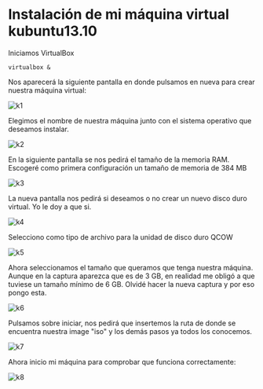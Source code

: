 Instalación de mi máquina virtual kubuntu13.10
==============================================

Iniciamos VirtualBox

    virtualbox &
    
Nos aparecerá la siguiente pantalla en donde pulsamos en nueva para crear nuestra máquina virtual:

![k1](https://dl.dropbox.com/s/i4yexop4ow62de4/v1.png)

Elegimos el nombre de nuestra máquina junto con el sistema operativo que deseamos instalar.

![k2](https://dl.dropbox.com/s/2ex1jg68gpbt48a/k2.png)

En la siguiente pantalla se nos pedirá el tamaño de la memoria RAM. Escogeré como primera configuración un tamaño de 
memoria de 384 MB

![k3](https://dl.dropbox.com/s/zlv0cb97u8hzgks/k3.png)

La nueva pantalla nos pedirá si deseamos o no crear un nuevo disco duro virtual. Yo le doy a que si.

![k4](https://dl.dropbox.com/s/j8uqjrqe5gkvzng/k4.png)

Selecciono como tipo de archivo para la unidad de disco duro QCOW

![k5](https://dl.dropbox.com/s/y88lkevmxa090xt/k5.png)

Ahora seleccionamos el tamaño que queramos que tenga nuestra máquina. Aunque en la captura aparezca que es de 3 GB, 
en realidad me obligó a que tuviese un tamaño mínimo de 6 GB. Olvidé hacer la nueva captura y por eso pongo esta.

![k6](https://dl.dropbox.com/s/2jphqab56vno8nj/k6.png)

Pulsamos sobre iniciar, nos pedirá que insertemos la ruta de donde se encuentra nuestra image "iso" y los demás pasos
ya todos los conocemos. 

![k7](https://dl.dropbox.com/s/werj7offqdyw8u8/k7.png)

Ahora inicio mi máquina para comprobar que funciona correctamente:

![k8](https://dl.dropbox.com/s/7aasmkb2mvkv6be/kubuntu.png)
